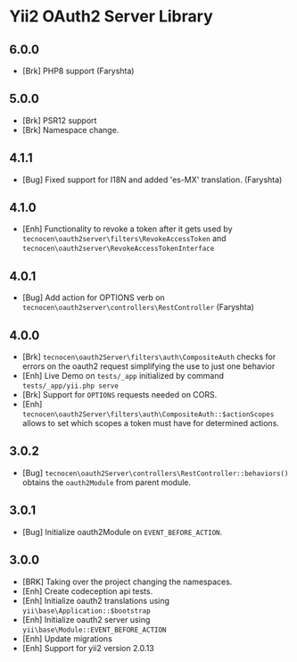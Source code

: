 Yii2 OAuth2 Server Library
==========================

6.0.0
-----

- [Brk] PHP8 support (Faryshta)

5.0.0
-----

- [Brk] PSR12 support
- [Brk] Namespace change.

4.1.1
-----

- [Bug] Fixed support for I18N and added 'es-MX' translation.
  (Faryshta)

4.1.0
-----

- [Enh] Functionality to revoke a token after it gets used by
  `tecnocen\oauth2server\filters\RevokeAccessToken` and
  `tecnocen\oauth2server\RevokeAccessTokenInterface`

4.0.1
-----

- [Bug] Add action for OPTIONS verb on
  `tecnocen\oauth2server\controllers\RestController` (Faryshta)


4.0.0
-----

- [Brk] `tecnocen\oauth2Server\filters\auth\CompositeAuth` checks for errors on
  the oauth2 request simplifying the use to just one behavior
- [Enh] Live Demo on `tests/_app` initialized by command
  `tests/_app/yii.php serve`
- [Brk] Support for `OPTIONS` requests needed on CORS.
- [Enh] `tecnocen\oauth2Server\filters\auth\CompositeAuth::$actionScopes`
  allows to set which scopes a token must have for determined actions.


3.0.2
-----

- [Bug] `tecnocen\oauth2Server\controllers\RestController::behaviors()`
  obtains the `oauth2Module` from parent module.


3.0.1
-----

- [Bug] Initialize oauth2Module on `EVENT_BEFORE_ACTION`.

3.0.0
-----

- [BRK] Taking over the project changing the namespaces.
- [Enh] Create codeception api tests.
- [Enh] Initialize oauth2 translations using `yii\base\Application::$bootstrap`
- [Enh] Initialize oauth2 server using `yii\base\Module::EVENT_BEFORE_ACTION`
- [Enh] Update migrations
- [Enh] Support for yii2 version 2.0.13
